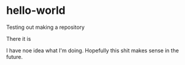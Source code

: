 # hello-world
Testing out making a repository

There it is

I have noe idea what I'm doing.
Hopefully this shit makes sense in the future.
